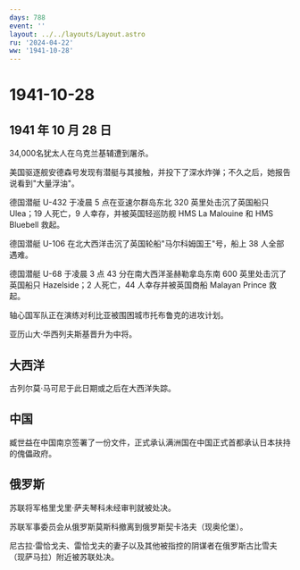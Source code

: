 ```yaml
---
days: 788
event: ''
layout: ../../layouts/Layout.astro
ru: '2024-04-22'
ww: '1941-10-28'
---
```


# 1941-10-28

## 1941 年 10 月 28 日

34,000名犹太人在乌克兰基辅遭到屠杀。

美国驱逐舰安德森号发现有潜艇与其接触，并投下了深水炸弹；不久之后，她报告说看到"大量浮油"。

德国潜艇 U-432 于凌晨 5 点在亚速尔群岛东北 320 英里处击沉了英国船只
Ulea；19 人死亡，9 人幸存，并被英国轻巡防舰 HMS La Malouine 和 HMS
Bluebell 救起。

德国潜艇 U-106 在北大西洋击沉了英国轮船"马尔科姆国王"号，船上 38
人全部遇难。

德国潜艇 U-68 于凌晨 3 点 43 分在南大西洋圣赫勒拿岛东南 600
英里处击沉了英国船只 Hazelside；2 人死亡，44 人幸存并被英国商船 Malayan
Prince 救起。

轴心国军队正在演练对利比亚被围困城市托布鲁克的进攻计划。

亚历山大·华西列夫斯基晋升为中将。

## 大西洋

古列尔莫·马可尼于此日期或之后在大西洋失踪。

## 中国

臧世益在中国南京签署了一份文件，正式承认满洲国在中国正式首都承认日本扶持的傀儡政府。

## 俄罗斯

苏联将军格里戈里·萨夫琴科未经审判就被处决。

苏联军事委员会从俄罗斯莫斯科撤离到俄罗斯契卡洛夫（现奥伦堡）。

尼古拉·雷恰戈夫、雷恰戈夫的妻子以及其他被指控的阴谋者在俄罗斯古比雪夫（现萨马拉）附近被苏联处决。